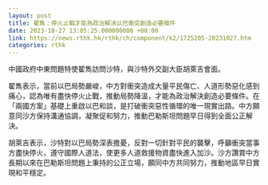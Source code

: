 ```yaml
---
layout: post
title: 翟雋：停火止戰才能為政治解決以巴衝突創造必要條件
date: 2023-10-27 13:05:25.000000000 +08:00
link: https://news.rthk.hk/rthk/ch/component/k2/1725205-20231027.htm
categories: rthk
---
```


中國政府中東問題特使翟雋訪問沙特，與沙特外交副大臣胡萊吉會面。

翟雋表示，當前以巴局勢嚴峻，中方對衝突造成大量平民傷亡、人道形勢惡化感到痛心，認為唯有盡快停火止戰，推動局勢降溫，才能為政治解決創造必要條件。在「兩國方案」基礎上重啟以巴和談，是打破衝突惡性循環的唯一現實出路。中方願意同沙方保持溝通協調，凝聚促和努力，推動巴勒斯坦問題早日得到全面公正解決。

胡萊吉表示，沙特對以巴局勢深表擔憂，反對一切針對平民的襲擊，呼籲衝突當事方盡快停火，遵守國際人道法，使更多人道救援物資盡快進入加沙。沙方讚賞中方長期以來在巴勒斯坦問題上秉持的公正立場，願同中方共同努力，推動地區早日實現和平穩定。
